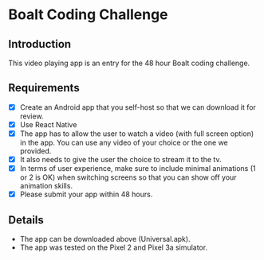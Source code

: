# Boalt Coding Challenge
## Introduction
This video playing app is an entry for the 48 hour Boalt coding challenge.

## Requirements
- [x] Create an Android app that you self-host so that we can download it for review.
- [x] Use React Native
- [x] The app has to allow the user to watch a video (with full screen option) in the app. You
      can use any video of your choice or the one we provided.
- [x] It also needs to give the user the choice to stream it to the tv.
- [x] In terms of user experience, make sure to include minimal animations (1 or 2 is OK)
      when switching screens so that you can show off your animation skills.
- [x] Please submit your app within 48 hours.

## Details
- The app can be downloaded above (Universal.apk).
- The app was tested on the Pixel 2 and Pixel 3a simulator.

